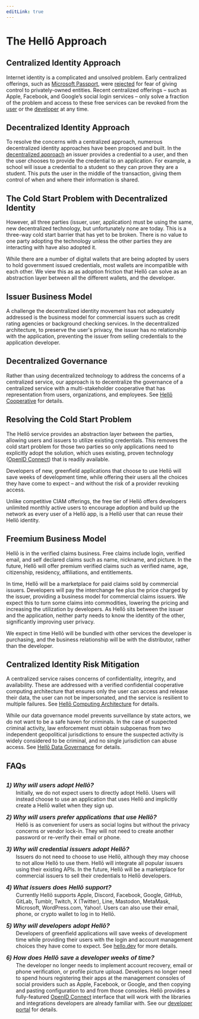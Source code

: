 ```yaml
---
editLink: true
---
```


# The Hellō Approach

## Centralized Identity Approach

Internet identity is a complicated and unsolved problem. Early centralized offerings, such as [Microsoft Passport][1], were [rejected][2] for fear of giving control to privately-owned entities. Recent centralized offerings – such as Apple, Facebook, and Google’s social login services – only solve a fraction of the problem and access to these free services can be revoked from the [user][3] or the [developer][4] at any time.

## Decentralized Identity Approach

To resolve the concerns with a centralized approach, numerous decentralized identity approaches have been proposed and built. In the [decentralized approach](https://www.microsoft.com/en-us/security/business/solutions/decentralized-identity) an issuer provides a credential to a user, and then the user chooses to provide the credential to an application. For example, a school will issue a credential to a student so they can prove they are a student. This puts the user in the middle of the transaction, giving them control of when and where their information is shared. 

## The Cold Start Problem with Decentralized Identity

However, all three parties (issuer, user, application) must be using the same, new decentralized technology, but unfortunately none are today. This is a three-way cold start barrier that has yet to be broken. There is no value to one party adopting the technology unless the other parties they are interacting with have also adopted it.

While there are a number of digital wallets that are being adopted by users to hold government issued credentials, most wallets are incompatible with each other. We view this as as adoption friction that Hellō can solve as an abstraction layer between all the different wallets, and the developer. 

## Issuer Business Model

A challenge the decentralized identity movement has not adequately addressed is the business model for commercial issuers such as credit rating agencies or background checking services. In the decentralized architecture, to preserve the user's privacy, the issuer has no relationship with the application, preventing the issuer from selling credentials to the application developer. 

## Decentralized Governance

Rather than using decentralized technology to address the concerns of a centralized service, our approach is to decentralize the governance of a centralized service with a multi-stakeholder cooperative that has representation from users, organizations, and employees. See [Hellō Cooperative](cooperative) for details.

## Resolving the Cold Start Problem

The Hellō service provides an abstraction layer between the parties, allowing users and issuers to utilize existing credentials. This removes the cold start problem for those two parties so only applications need to explicitly adopt the solution, which uses existing, proven technology ([OpenID Connect][5]) that is readily available.

Developers of new, greenfield applications that choose to use Hellō will save weeks of development time, while offering their users all the choices they have come to expect – and without the risk of a provider revoking access. 

Unlike competitive CIAM offerings, the free tier of Hellō offers developers unlimited monthly active users to encourage adoption and build up the network as every user of a Hellō app, is a Hellō user that can reuse their Hellō identity.

## Freemium Business Model

Hellō is in the verified claims business. Free claims include login, verified email, and self declared claims such as name, nickname, and picture. In the future, Hellō will offer premium verified claims such as verified name, age, citizenship, residency, affiliations, and entitlements. 

In time, Hellō will be a marketplace for paid claims sold by commercial issuers. Developers will pay the interchange fee plus the price charged by the issuer, providing a business model for commercial claims issuers. We expect this to turn some claims into commodities, lowering the pricing and increasing the utilization by developers. As Hellō sits between the issuer and the application, neither party needs to know the identity of the other, significantly improving user privacy. 

We expect in time Hellō will be bundled with other services the developer is purchasing, and the business relationship will be with the distributor, rather than the developer.

## Centralized Identity Risk Mitigation

A centralized service raises concerns of confidentiality, integrity, and availability. These are addressed with a verified confidential cooperative computing architecture that ensures only the user can access and release their data, the user can not be impersonated, and the service is resilient to multiple failures. See [Hellō Computing Architecture](architecture) for details.

While our data governance model prevents surveillance by state actors, we do not want to be a safe haven for criminals. In the case of suspected criminal activity, law enforcement must obtain subpoenas from two independent geopolitical jurisdictions to ensure the suspected activity is widely considered to be criminal, and no single jurisdiction can abuse access. See [Hellō Data Governance](data-governance) for details.

## FAQs
### 1) Why will users adopt Hellō?
Initially, we do not expect users to directly adopt Hellō. Users will instead choose to use an application that uses Hellō and implicitly create a Hellō wallet when they sign up.
### 2) Why will users prefer applications that use Hellō?
Hellō is as convenient for users as social logins but without the privacy concerns or vendor lock-in. They will not need to create another password or re-verify their email or phone.  
### 3) Why will credential issuers adopt Hellō?
Issuers do not need to choose to use Hellō, although they may choose to not allow Hellō to use them. Hellō will integrate all popular issuers using their existing APIs. In the future, Hellō will be a marketplace for commercial issuers to sell their credentials to Hellō developers.
### 4) What issuers does Hellō support?
Currently Hellō supports Apple, Discord, Facebook, Google, GitHub, GitLab, Tumblr, Twitch, X (Twitter), Line, Mastodon, MetaMask, Microsoft, WordPress.com, Yahoo!. Users can also use their email, phone, or crypto wallet to log in to Hellō.
### 5) Why will developers adopt Hellō?
Developers of greenfield applications will save weeks of development time while providing their users with the login and account management choices they have come to expect. See [hello.dev](https://www.hello.dev) for more details.
### 6) How does Hellō save a developer weeks of time?
The developer no longer needs to implement account recovery, email or phone verification, or profile picture upload. Developers no longer need to spend hours registering their apps at the management consoles of social providers such as Apple, Facebook, or Google, and then copying and pasting configuration to and from those consoles.
Hellō provides a fully-featured [OpenID Connect](https://openid.net/connect/) interface that will work with the libraries and integrations developers are already familiar with. See our [developer portal](https://www.hello.dev) for details.

[1]: <https://news.microsoft.com/1999/10/11/microsoft-passport-streamlining-commerce-and-communication-on-the-web/> "Microsoft Passport: Streamlining Commerce and Communication on the Web"
[2]: <https://www.computerworld.com/article/2567539/microsoft-scales-back-passport-plan.html> "Microsoft Scales Back Passport Plan"
[3]: <https://www.kqed.org/news/11851695/facebook-deleted-your-account-good-luck-retrieving-your-data> "Facebook Deleted Your Account? Good Luck Retrieving Your Data"
[4]: <https://www.reuters.com/article/us-apple-epic-games-idCAKBN2602YG> "Fortnite says gamers can no longer use Apple sign-in system"
[5]: <https://en.wikipedia.org/wiki/OpenID> "OpenID entry on Wikipedia"

<style>
    #faqs{
        margin-bottom: 30px !important;
    }
    h3 {
        font-family: sans-serif;
        font-weight: bold !important;
        font-style: italic !important;
        margin-top: 10px !important;
        margin-bottom: -12px !important;
    }
    h3 + p {
        margin-left: 26px !important;
    }
</style>